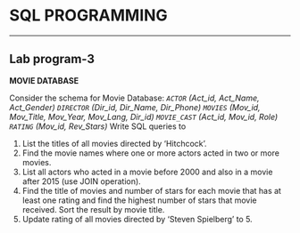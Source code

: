 # SQL PROGRAMMING
___

## Lab program-3

**MOVIE DATABASE**

Consider the schema for Movie Database:
_`ACTOR` (Act_id, Act_Name, Act_Gender) 
`DIRECTOR` (Dir_id, Dir_Name, Dir_Phone)
`MOVIES` (Mov_id, Mov_Title, Mov_Year, Mov_Lang, Dir_id) 
`MOVIE_CAST` (Act_id, Mov_id, Role)
`RATING` (Mov_id, Rev_Stars)_
Write SQL queries to
1. List the titles of all movies directed by ‘Hitchcock’.
2. Find the movie names where one or more actors acted in two or more movies.
3. List all actors who acted in a movie before 2000 and also in a movie after 2015 
(use JOIN operation).
4. Find the title of movies and number of stars for each movie that has at least one rating 
and find the highest number of stars that movie received. Sort the result by movie title.
5. Update rating of all movies directed by ‘Steven Spielberg’ to 5.
